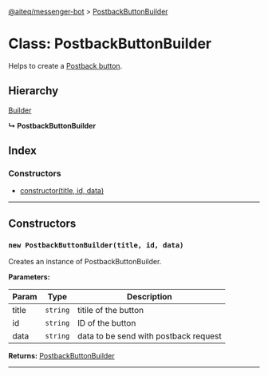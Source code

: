 [@aiteq/messenger-bot](../README.md) > [PostbackButtonBuilder](../classes/postbackbuttonbuilder.md)

# Class: PostbackButtonBuilder

Helps to create a [Postback button](https://developers.facebook.com/docs/messenger-platform/send-api-reference/postback-button).

## Hierarchy

[Builder](builder.md)

**↳ PostbackButtonBuilder**

## Index

### Constructors

* [constructor(title, id, data)](postbackbuttonbuilder.md#constructor)

---

## Constructors

<a id="constructor"></a>
### `new PostbackButtonBuilder(title, id, data)`

Creates an instance of PostbackButtonBuilder.

**Parameters:**

| Param | Type | Description |
| ------ | ------ | ------ |
| title | `string`   | titile of the button |
| id | `string`   | ID of the button |
| data | `string`   | data to be send with postback request |

**Returns:** [PostbackButtonBuilder](postbackbuttonbuilder.md)

---
